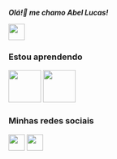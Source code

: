 ***Olá!👋 me chamo Abel Lucas!***

<!--
**abelarduu/abelarduu** is a ✨ _special_ ✨ repository because its `README.md` (this file) appears on your GitHub profile.
#Olá, me chamo SeuNomeAqui !
Here are some ideas to get you started:

- 🔭 I’m currently working on ...
- 🌱 I’m currently learning ...
- 👯 I’m looking to collaborate on ...
- 🤔 I’m looking for help with ...
- 💬 Ask me about ...
- 📫 How to reach me: ...
- 😄 Pronouns: ...
- ⚡ Fun fact: ...
-->
<div>
    <img src="https://cdn.jsdelivr.net/gh/devicons/devicon/icons/python/python-original.svg" width="32" height="32"/>
</div>

<div>
    <h3>Estou aprendendo</h3>
    <div>
        <img src="https://cdn.jsdelivr.net/gh/devicons/devicon/icons/flask/flask-original-wordmark.svg" width="64" height="64" />
        <img src="https://cdn.jsdelivr.net/gh/devicons/devicon/icons/godot/godot-original-wordmark.svg" width="64" height="64"/>
    </div>
</div>

<div>
    <h3>Minhas redes sociais</h3>
    <div>
        <a href="https://www.linkedin.com/in/Abel-Lucas/"><img src="https://cdn.jsdelivr.net/gh/devicons/devicon/icons/linkedin/linkedin-original.svg" width="32" height="32"/></a>
        <a href="https://www.behance.net/abellucas1"><img src="https://cdn.jsdelivr.net/gh/devicons/devicon/icons/behance/behance-original.svg" width="32" height="32"/></a>
    </div>
</div>
